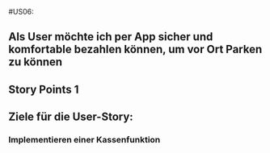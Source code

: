 #US06:
## Als User möchte ich per App sicher und komfortable bezahlen können, um vor Ort Parken zu können


## Story Points 1

## Ziele für die User-Story:

### Implementieren einer Kassenfunktion